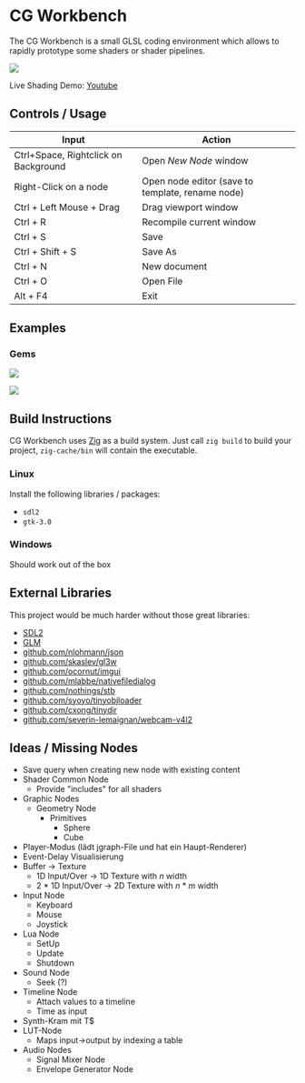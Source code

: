 # CG Workbench
The CG Workbench is a small GLSL coding environment which allows to rapidly prototype some shaders or shader pipelines.

![](https://mq32.de/public/2801bead79cd300b41f6e983d8e4a7fbd7b134dc.png)

Live Shading Demo: [Youtube](https://www.youtube.com/watch?v=et6Kq0yJqxU)

## Controls / Usage

| Input | Action |
|-|-|
| Ctrl+Space, Rightclick on Background | Open *New Node* window |
| Right-Click on a node | Open node editor (save to template, rename node) |
| Ctrl + Left Mouse + Drag | Drag viewport window |
| Ctrl + R | Recompile current window |
| Ctrl + S | Save |
| Ctrl + Shift + S | Save As |
| Ctrl + N | New document |
| Ctrl + O | Open File |
| Alt + F4 | Exit |

## Examples

### Gems

![](https://mq32.de/public/159cddca23a0d4e3055aa29b548bf243746661f6.png)

![](https://mq32.de/public/26c330536a3d48368ed26dca8d1267cf5d3cecd8.png)

## Build Instructions

CG Workbench uses [Zig](https://ziglang.org/) as a build system. Just call `zig build` to build your project, `zig-cache/bin` will contain the executable.

### Linux
Install the following libraries / packages:
- `sdl2`
- `gtk-3.0`

### Windows
Should work out of the box

## External Libraries
This project would be much harder without those great libraries:
- [SDL2](https://www.libsdl.org)
- [GLM](https://glm.g-truc.net/0.9.8/index.html)
- [github.com/nlohmann/json](https://github.com/nlohmann/json)
- [github.com/skaslev/gl3w](https://github.com/skaslev/gl3w)
- [github.com/ocornut/imgui](https://github.com/ocornut/imgui)
- [github.com/mlabbe/nativefiledialog](https://github.com/mlabbe/nativefiledialog)
- [github.com/nothings/stb](https://github.com/nothings/stb)
- [github.com/syoyo/tinyobjloader](https://github.com/syoyo/tinyobjloader)
- [github.com/cxong/tinydir](https://github.com/cxong/tinydir)
- [github.com/severin-lemaignan/webcam-v4l2](https://github.com/severin-lemaignan/webcam-v4l2)

## Ideas / Missing Nodes
- Save query when creating new node with existing content
- Shader Common Node
  - Provide "includes" for all shaders
- Graphic Nodes
	- Geometry Node
		- Primitives
			- Sphere
			- Cube
- Player-Modus (lädt jgraph-File und hat ein Haupt-Renderer)
- Event-Delay Visualisierung
- Buffer -> Texture
	- 1D Input/Over → 1D Texture with *n* width
	- 2 * 1D Input/Over → 2D Texture with *n* * *m* width
- Input Node
	- Keyboard
	- Mouse
	- Joystick
- Lua Node
	- SetUp
	- Update
	- Shutdown
- Sound Node
	- Seek (?)
- Timeline Node
	- Attach values to a timeline
	- Time as input
- Synth-Kram mit T$
- LUT-Node
	- Maps input→output by indexing a table
- Audio Nodes
	- Signal Mixer Node
	- Envelope Generator Node